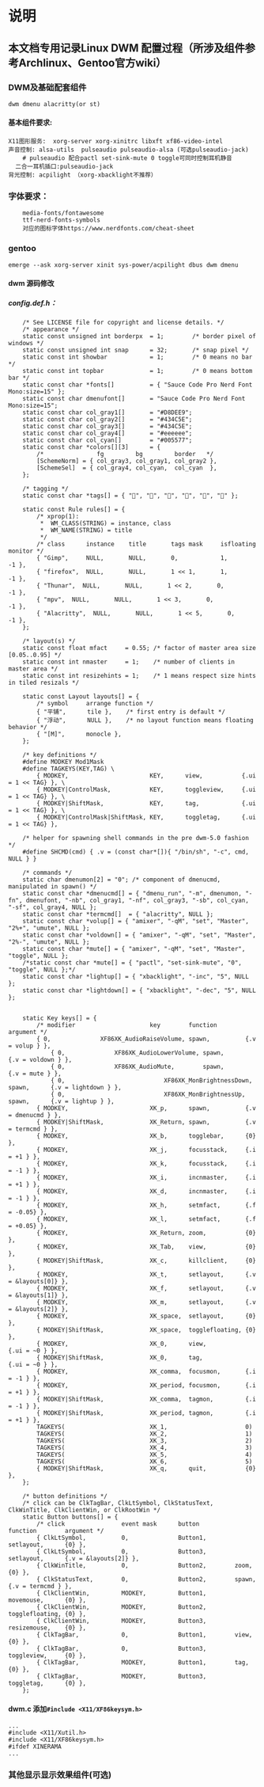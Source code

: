 # 说明
## 本文档专用记录Linux DWM 配置过程（所涉及组件参考Archlinux、Gentoo官方wiki）
### DWM及基础配套组件
    dwm dmenu alacritty(or st)

#### 基本组件要求:
    X11图形服务:  xorg-server xorg-xinitrc libxft xf86-video-intel
    声音控制: alsa-utils  pulseaudio pulseaudio-alsa (可选pulseaudio-jack)  
        # pulseaudio 配合pactl set-sink-mute 0 toggle可同时控制耳机静音
      二合一耳机插口:pulseaudio-jack
    背光控制: acpilight （xorg-xbacklight不推荐） 
### 字体要求：
        media-fonts/fontawesome
        ttf-nerd-fonts-symbols
        对应的图标字体https://www.nerdfonts.com/cheat-sheet


### gentoo
    emerge --ask xorg-server xinit sys-power/acpilight dbus dwm dmenu
#### dwm 源码修改
#####  config.def.h：
        /* See LICENSE file for copyright and license details. */
        /* appearance */
        static const unsigned int borderpx  = 1;        /* border pixel of windows */
        static const unsigned int snap      = 32;       /* snap pixel */
        static const int showbar            = 1;        /* 0 means no bar */
        static const int topbar             = 1;        /* 0 means bottom bar */
        static const char *fonts[]          = { "Sauce Code Pro Nerd Font Mono:size=15" };
        static const char dmenufont[]       = "Sauce Code Pro Nerd Font Mono:size=15";
        static const char col_gray1[]       = "#D8DEE9";
        static const char col_gray2[]       = "#434C5E";
        static const char col_gray3[]       = "#434C5E";
        static const char col_gray4[]       = "#eeeeee";
        static const char col_cyan[]        = "#005577";
        static const char *colors[][3]      = {
            /*               fg         bg         border   */
            [SchemeNorm] = { col_gray3, col_gray1, col_gray2 },
            [SchemeSel]  = { col_gray4, col_cyan,  col_cyan  },
        };

        /* tagging */
        static const char *tags[] = { "", "", "", "", "", "" };

        static const Rule rules[] = {
            /* xprop(1):
             *	WM_CLASS(STRING) = instance, class
             *	WM_NAME(STRING) = title
             */
            /* class      instance    title       tags mask     isfloating   monitor */
            { "Gimp",     NULL,       NULL,       0,            1,           -1 },
            { "firefox",  NULL,       NULL,       1 << 1,       1,           -1 },
            { "Thunar",  NULL,       NULL,       1 << 2,       0,           -1 },
            { "mpv",  NULL,       NULL,       1 << 3,       0,           -1 },
            { "Alacritty",  NULL,       NULL,       1 << 5,       0,           -1 },
        };

        /* layout(s) */
        static const float mfact     = 0.55; /* factor of master area size [0.05..0.95] */
        static const int nmaster     = 1;    /* number of clients in master area */
        static const int resizehints = 1;    /* 1 means respect size hints in tiled resizals */

        static const Layout layouts[] = {
            /* symbol     arrange function */
            { "平铺",      tile },    /* first entry is default */
            { "浮动",      NULL },    /* no layout function means floating behavior */
            { "[M]",      monocle },
        };

        /* key definitions */
        #define MODKEY Mod1Mask
        #define TAGKEYS(KEY,TAG) \
            { MODKEY,                       KEY,      view,           {.ui = 1 << TAG} }, \
            { MODKEY|ControlMask,           KEY,      toggleview,     {.ui = 1 << TAG} }, \
            { MODKEY|ShiftMask,             KEY,      tag,            {.ui = 1 << TAG} }, \
            { MODKEY|ControlMask|ShiftMask, KEY,      toggletag,      {.ui = 1 << TAG} },

        /* helper for spawning shell commands in the pre dwm-5.0 fashion */
        #define SHCMD(cmd) { .v = (const char*[]){ "/bin/sh", "-c", cmd, NULL } }

        /* commands */
        static char dmenumon[2] = "0"; /* component of dmenucmd, manipulated in spawn() */
        static const char *dmenucmd[] = { "dmenu_run", "-m", dmenumon, "-fn", dmenufont, "-nb", col_gray1, "-nf", col_gray3, "-sb", col_cyan, "-sf", col_gray4, NULL };
        static const char *termcmd[]  = { "alacritty", NULL };
        static const char *volup[] = { "amixer", "-qM", "set", "Master", "2%+", "umute", NULL };
        static const char *voldown[] = { "amixer", "-qM", "set", "Master", "2%-", "umute", NULL };
        static const char *mute[] = { "amixer", "-qM", "set", "Master", "toggle", NULL };
        /*static const char *mute[] = { "pactl", "set-sink-mute", "0", "toggle", NULL };*/
        static const char *lightup[] = { "xbacklight", "-inc", "5", NULL };
        static const char *lightdown[] = { "xbacklight", "-dec", "5", NULL };


        static Key keys[] = {
            /* modifier                     key        function        argument */
            { 0,              XF86XK_AudioRaiseVolume, spawn,          {.v = volup } },
                { 0,              XF86XK_AudioLowerVolume, spawn,          {.v = voldown } },
                { 0,              XF86XK_AudioMute,        spawn,          {.v = mute } },
                { 0,                            XF86XK_MonBrightnessDown,   spawn,      {.v = lightdown } },
                { 0,                            XF86XK_MonBrightnessUp,     spawn,      {.v = lightup } },
            { MODKEY,                       XK_p,      spawn,          {.v = dmenucmd } },
            { MODKEY|ShiftMask,             XK_Return, spawn,          {.v = termcmd } },
            { MODKEY,                       XK_b,      togglebar,      {0} },
            { MODKEY,                       XK_j,      focusstack,     {.i = +1 } },
            { MODKEY,                       XK_k,      focusstack,     {.i = -1 } },
            { MODKEY,                       XK_i,      incnmaster,     {.i = +1 } },
            { MODKEY,                       XK_d,      incnmaster,     {.i = -1 } },
            { MODKEY,                       XK_h,      setmfact,       {.f = -0.05} },
            { MODKEY,                       XK_l,      setmfact,       {.f = +0.05} },
            { MODKEY,                       XK_Return, zoom,           {0} },
            { MODKEY,                       XK_Tab,    view,           {0} },
            { MODKEY|ShiftMask,             XK_c,      killclient,     {0} },
            { MODKEY,                       XK_t,      setlayout,      {.v = &layouts[0]} },
            { MODKEY,                       XK_f,      setlayout,      {.v = &layouts[1]} },
            { MODKEY,                       XK_m,      setlayout,      {.v = &layouts[2]} },
            { MODKEY,                       XK_space,  setlayout,      {0} },
            { MODKEY|ShiftMask,             XK_space,  togglefloating, {0} },
            { MODKEY,                       XK_0,      view,           {.ui = ~0 } },
            { MODKEY|ShiftMask,             XK_0,      tag,            {.ui = ~0 } },
            { MODKEY,                       XK_comma,  focusmon,       {.i = -1 } },
            { MODKEY,                       XK_period, focusmon,       {.i = +1 } },
            { MODKEY|ShiftMask,             XK_comma,  tagmon,         {.i = -1 } },
            { MODKEY|ShiftMask,             XK_period, tagmon,         {.i = +1 } },
            TAGKEYS(                        XK_1,                      0)
            TAGKEYS(                        XK_2,                      1)
            TAGKEYS(                        XK_3,                      2)
            TAGKEYS(                        XK_4,                      3)
            TAGKEYS(                        XK_5,                      4)
            TAGKEYS(                        XK_6,                      5)
            { MODKEY|ShiftMask,             XK_q,      quit,           {0} },
        };

        /* button definitions */
        /* click can be ClkTagBar, ClkLtSymbol, ClkStatusText, ClkWinTitle, ClkClientWin, or ClkRootWin */
        static Button buttons[] = {
            /* click                event mask      button          function        argument */
            { ClkLtSymbol,          0,              Button1,        setlayout,      {0} },
            { ClkLtSymbol,          0,              Button3,        setlayout,      {.v = &layouts[2]} },
            { ClkWinTitle,          0,              Button2,        zoom,           {0} },
            { ClkStatusText,        0,              Button2,        spawn,          {.v = termcmd } },
            { ClkClientWin,         MODKEY,         Button1,        movemouse,      {0} },
            { ClkClientWin,         MODKEY,         Button2,        togglefloating, {0} },
            { ClkClientWin,         MODKEY,         Button3,        resizemouse,    {0} },
            { ClkTagBar,            0,              Button1,        view,           {0} },
            { ClkTagBar,            0,              Button3,        toggleview,     {0} },
            { ClkTagBar,            MODKEY,         Button1,        tag,            {0} },
            { ClkTagBar,            MODKEY,         Button3,        toggletag,      {0} },
        };

#### dwm.c 添加`#include <X11/XF86keysym.h>`
    ...
    #include <X11/Xutil.h>
    #include <X11/XF86keysym.h>
    #ifdef XINERAMA
    ...
 ### 其他显示显示效果组件(可选)
